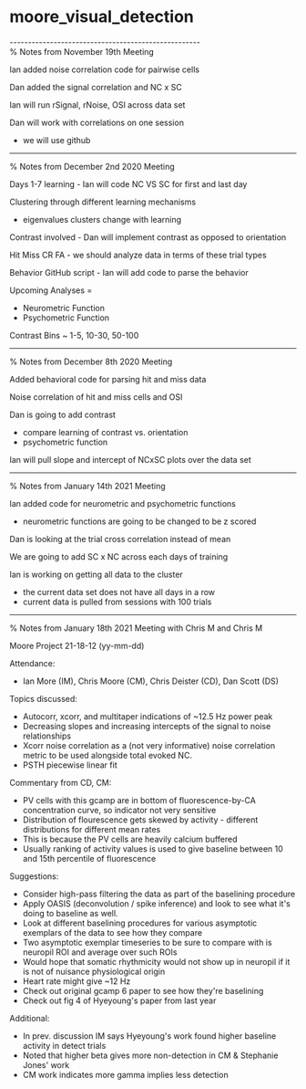 # moore_visual_detection

----------------------------------------------------\
% Notes from November 19th Meeting

Ian added noise correlation code for pairwise cells

Dan added the signal correlation and NC x SC

Ian will run rSignal, rNoise, OSI across data set

Dan will work with correlations on one session
- we will use github

----------------------------------------------------
% Notes from December 2nd 2020 Meeting

Days 1-7 learning - Ian will code NC VS SC for first 
and last day 

Clustering through different learning mechanisms
- eigenvalues clusters change with learning

Contrast involved - Dan will implement contrast as 
opposed to orientation 

Hit Miss CR FA - we should analyze data in terms of 
these trial types

Behavior GitHub script -  Ian will add code to parse 
the behavior

Upcoming Analyses = 
- Neurometric Function
- Psychometric Function

Contrast Bins ~ 1-5, 10-30, 50-100

----------------------------------------------------
% Notes from December 8th 2020 Meeting

Added behavioral code for parsing hit and miss data 

Noise correlation of hit and miss cells and OSI

Dan is going to add contrast 
- compare learning of contrast vs. orientation
- psychometric function

Ian will pull slope and intercept of NCxSC plots over
the data set

----------------------------------------------------
% Notes from January 14th 2021 Meeting

Ian added code for neurometric and psychometric functions
- neurometric functions are going to be changed to be z scored

Dan is looking at the trial cross correlation instead of mean

We are going to add SC x NC across each days of training

Ian is working on getting all data to the cluster
- the current data set does not have all days in a row
- current data is pulled from sessions with 100 trials

----------------------------------------------------
% Notes from January 18th 2021 Meeting with Chris M and Chris M

Moore Project 21-18-12 (yy-mm-dd)

Attendance:
- Ian More (IM), Chris Moore (CM), Chris Deister (CD), Dan Scott (DS)

Topics discussed:
- Autocorr, xcorr, and multitaper indications of ~12.5 Hz power peak
- Decreasing slopes and increasing intercepts of the signal to noise relationships
- Xcorr noise correlation as a (not very informative) noise correlation metric to be used alongside total evoked NC.
- PSTH piecewise linear fit

Commentary from CD, CM:
- PV cells with this gcamp are in bottom of fluorescence-by-CA concentration curve, so indicator not very sensitive
- Distribution of flourescence gets skewed by activity - different distributions for different mean rates
- This is because the PV cells are heavily calcium buffered
- Usually ranking of activity values is used to give baseline between 10 and 15th percentile of fluorescence

Suggestions:
- Consider high-pass filtering the data as part of the baselining procedure
- Apply OASIS (deconvolution / spike inference) and look to see what it's doing to baseline as well.
- Look at different baselining procedures for various asymptotic exemplars of the data to see how they compare
- Two asymptotic exemplar timeseries to be sure to compare with is neuropil ROI and average over such ROIs
- Would hope that somatic rhythmicity would not show up in neuropil if it is not of nuisance physiological origin
- Heart rate might give ~12 Hz
- Check out original gcamp 6 paper to see how they're baselining
- Check out fig 4 of Hyeyoung's paper from last year

Additional:
- In prev. discussion IM says Hyeyoung's work found higher baseline activity in detect trials
- Noted that higher beta gives more non-detection in CM & Stephanie Jones' work
- CM work indicates more gamma implies less detection
